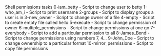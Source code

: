 Shell permissions tasks
0-iam_betty - Script to change user to betty
1-who_am_i - Script to print username
2-groups - Script to display groups a user is in
3-new_owner - Script to change owner of a file
4-empty - Script to create empty file called hello
5-execute - Script to change permission of owner
6-multiple_permissions - Script to change permissions at one go
7-everybody - Script to add a particular permission to all
8-James_Bond - Script to change permissions using numbers 7, 4...
9-John_Doe - Script to change ownership to a particular format
10-mirror_permissions - Script to copy file permissions
